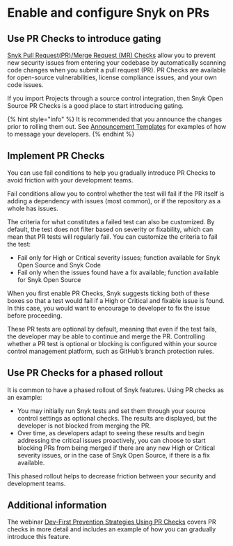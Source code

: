 # Enable and configure Snyk on PRs

## Use PR Checks to introduce gating

[Snyk Pull Request(PR)/Merge Request (MR) Checks](../../../scan-with-snyk/pull-requests/pull-request-checks/) allow you to prevent new security issues from entering your codebase by automatically scanning code changes when you submit a pull request (PR). PR Checks are available for open-source vulnerabilities, license compliance issues, and your own code issues.

If you import Projects through a source control integration, then Snyk Open Source PR Checks is a good place to start introducing gating.

{% hint style="info" %}
It is recommended that you announce the changes prior to rolling them out. See [Announcement Templates](announcement-templates-for-prevention.md) for examples of how to message your developers.
{% endhint %}

## Implement PR Checks

You can use fail conditions to help you gradually introduce PR Checks to avoid friction with your development teams.

Fail conditions allow you to control whether the test will fail if the PR itself is adding a dependency with issues (most common), or if the repository as a whole has issues.

The criteria for what constitutes a failed test can also be customized. By default, the test does not filter based on severity or fixability, which can mean that PR tests will regularly fail. You can customize the criteria to fail the test:

* Fail only for High or Critical severity issues; function available for Snyk Open Source and Snyk Code
* Fail only when the issues found have a fix available; function available for Snyk Open Source

When you first enable PR Checks, Snyk suggests ticking both of these boxes so that a test would fail if a High or Critical and fixable issue is found. In this case, you would want to encourage to developer to fix the issue before proceeding.

These PR tests are optional by default, meaning that even if the test fails, the developer may be able to continue and merge the PR. Controlling whether a PR test is optional or blocking is configured within your source control management platform, such as GitHub’s branch protection rules.

## Use PR Checks for a phased rollout

It is common to have a phased rollout of Snyk features. Using PR checks as an example:

* You may initially run Snyk tests and set them through your source control settings as optional checks. The results are displayed, but the developer is not blocked from merging the PR.
* Over time, as developers adapt to seeing these results and begin addressing the critical issues proactively, you can choose to start blocking PRs from being merged if there are any new High or Critical severity issues, or in the case of Snyk Open Source, if there is a fix available.

This phased rollout helps to decrease friction between your security and development teams.

## Additional information

The webinar [Dev-First Prevention Strategies Using PR Checks](https://www.youtube.com/watch?v=6x33EJW_d_E) covers PR checks in more detail and includes an example of how you can gradually introduce this feature.
